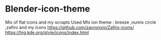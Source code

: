 # Blender-icon-theme
Mix of flat icons and my scrapts
Used MIx ion theme :
breeze ,numix circle ,zafiro and my icons
https://github.com/zayronxio/Zafiro-icons/
https://hig.kde.org/style/icons/index.html
